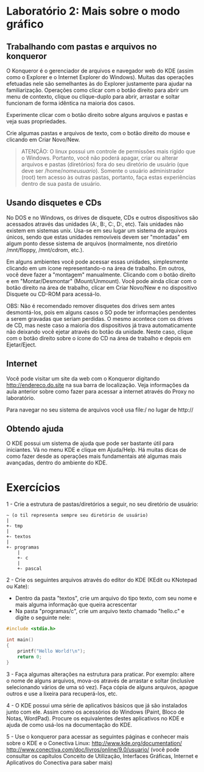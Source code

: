 Laboratório 2: Mais sobre o modo gráfico
========================================

Trabalhando com pastas e arquivos no konqueror
-----------------------------------------------

O Konqueror é o gerenciador de arquivos e navegador web do KDE (assim como o
Explorer e o Internet Explorer do Windows). Muitas das operações efetuadas nele
são semelhantes às do Explorer justamente para ajudar na familiarização.
Operações como clicar com o botão direito para abrir um menu de contexto, clique
ou clique-duplo para abrir, arrastar e soltar funcionam de forma idêntica na
maioria dos casos.

Experimente clicar com o botão direito sobre alguns arquivos e pastas e veja
suas propriedades.

Crie algumas pastas e arquivos de texto, com o botão direito do mouse e clicando
em Criar Novo/New.

> ATENÇÃO: O linux possui um controle de permissões mais rígido que o Windows.
Portanto, você não poderá apagar, criar ou alterar arquivos e pastas
(diretórios) fora do seu diretório de usuário (que deve ser
/home/*nomeusuario*). Somente o usuário administrador (root) tem acesso às
outras pastas, portanto, faça estas experiências dentro de sua pasta de usuário.

Usando disquetes e CDs
----------------------

No DOS e no Windows, os drives de disquete, CDs e outros dispositivos são
acessados através das unidades (A:, B:, C:, D:, etc). Tais unidades não existem
em sistemas unix. Usa-se em seu lugar um sistema de arquivos únicos, sendo que
estas unidades removíveis devem ser "montadas" em algum ponto desse sistema de
arquivos (normalmente, nos diretório /mnt/floppy, /mnt/cdrom, etc.).

Em alguns ambientes você pode acessar essas unidades, simplesmente clicando em
um ícone representando-o na área de trabalho. Em outros, você deve fazer a
"montagem" manualmente. Clicando com o botão direito e em "Montar/Desmontar"
(Mount/Unmount). Você pode ainda clicar com o botão direito na área de trabalho,
clicar em Criar Novo/New e no dispositivo Disquete ou CD-ROM para acessá-lo.

OBS: Não é recomendado remover disquetes dos drives sem antes desmontá-los, pois
em alguns casos o SO pode ter informações pendentes a serem gravadas que seriam
perdidas. O mesmo acontece com os drives de CD, mas neste caso a maioria dos
dispositivos já trava automaticamente não deixando você ejetar através do botão
da unidade. Neste caso, clique com o botão direito sobre o ícone do CD na área
de trabalho e depois em Ejetar/Eject.

Internet
--------

Você pode visitar um site da web com o Konqueror digitando
http://endereco.do.site na sua barra de localização. Veja informações da aula
anterior sobre como fazer para acessar a internet através do Proxy no
laboratório.

Para navegar no seu sistema de arquivos você usa file:/ no lugar de http://

Obtendo ajuda
-------------

O KDE possui um sistema de ajuda que pode ser bastante útil para iniciantes. Vá
no menu KDE e clique em Ajuda/Help. Há muitas dicas de como fazer desde as
operações mais fundamentais até algumas mais avançadas, dentro do ambiente do
KDE.

Exercícios
==========

1 - Crie a estrutura de pastas/diretórios a seguir, no seu diretório de usuário:

~~~
~ (o til representa sempre seu diretório de usuário)
|
+- tmp
|
+- textos
|
+- programas
    |
    +- c
    |
    +- pascal
~~~

2 - Crie os seguintes arquivos através do editor do KDE (KEdit ou KNotepad ou
Kate):

- Dentro da pasta "textos", crie um arquivo do tipo texto, com seu nome e mais
alguma informação que queira acrescentar
- Na pasta "programas/c", crie um arquivo texto chamado "hello.c" e digite o
seguinte nele:

~~~c
#include <stdio.h>

int main()
{
    printf("Hello World!\n");
    return 0;
}
~~~

3 - Faça algumas alterações na estrutura para praticar. Por exemplo: altere o
nome de alguns arquivos, mova-os através de arrastar e soltar (inclusive
selecionando vários de uma só vez). Faça cópia de alguns arquivos, apague outros
e use a lixeira para recuperá-los, etc.

4 - O KDE possui uma série de aplicativos básicos que já são instalados junto com
ele. Assim como os acessórios do Windows (Paint, Bloco de Notas, WordPad).
Procure os equivalentes destes aplicativos no KDE e ajuda de como usá-los na
documentação do KDE.

5 - Use o konqueror para acessar as seguintes páginas e conhecer mais sobre o KDE
e o Conectiva Linux:
http://www.kde.org/documentation/
http://www.conectiva.com/doc/livros/online/9.0/usuario/ (você pode consultar os
capítulos Conceito de Utilização, Interfaces Gráficas, Internet e Aplicativos do
Conectiva para saber mais)


